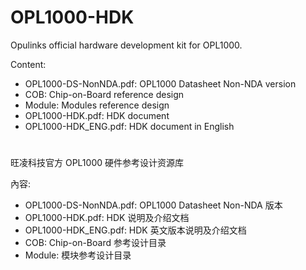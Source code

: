 # OPL1000-HDK
Opulinks official hardware development kit for OPL1000.

Content:

- OPL1000-DS-NonNDA.pdf: OPL1000 Datasheet Non-NDA version
- COB: Chip-on-Board reference design
- Module: Modules reference design
- OPL1000-HDK.pdf: HDK document
- OPL1000-HDK_ENG.pdf: HDK document in English

#

旺凌科技官方 OPL1000 硬件参考设计资源库

內容:

- OPL1000-DS-NonNDA.pdf: OPL1000 Datasheet Non-NDA 版本
- OPL1000-HDK.pdf: HDK 说明及介绍文档
- OPL1000-HDK_ENG.pdf: HDK 英文版本说明及介绍文档
- COB: Chip-on-Board 参考设计目录
- Module: 模块参考设计目录
